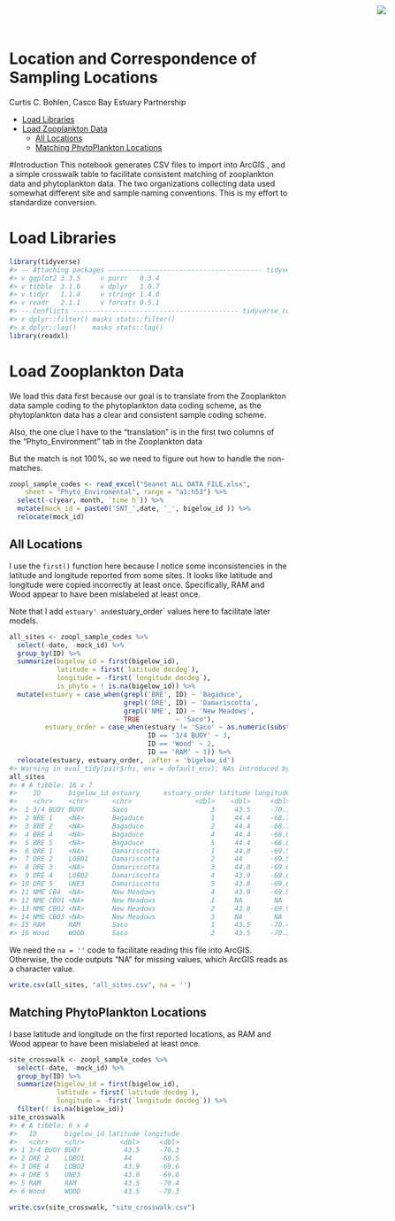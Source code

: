 Location and Correspondence of Sampling Locations
================
Curtis C. Bohlen, Casco Bay Estuary Partnership

-   [Load Libraries](#load-libraries)
-   [Load Zooplankton Data](#load-zooplankton-data)
    -   [All Locations](#all-locations)
    -   [Matching PhytoPlankton
        Locations](#matching-phytoplankton-locations)

<img
    src="https://www.cascobayestuary.org/wp-content/uploads/2014/04/logo_sm.jpg"
    style="position:absolute;top:10px;right:50px;" />

\#Introduction This notebook generates CSV files to import into ArcGIS ,
and a simple crosswalk table to facilitate consistent matching of
zooplankton data and phytoplankton data. The two organizations
collecting data used somewhat different site and sample naming
conventions. This is my effort to standardize conversion.

# Load Libraries

``` r
library(tidyverse)
#> -- Attaching packages --------------------------------------- tidyverse 1.3.1 --
#> v ggplot2 3.3.5     v purrr   0.3.4
#> v tibble  3.1.6     v dplyr   1.0.7
#> v tidyr   1.1.4     v stringr 1.4.0
#> v readr   2.1.1     v forcats 0.5.1
#> -- Conflicts ------------------------------------------ tidyverse_conflicts() --
#> x dplyr::filter() masks stats::filter()
#> x dplyr::lag()    masks stats::lag()
library(readxl)
```

# Load Zooplankton Data

We load this data first because our goal is to translate from the
Zooplankton data sample coding to the phytoplankton data coding scheme,
as the phytoplankton data has a clear and consistent sample coding
scheme.

Also, the one clue I have to the “translation” is in the first two
columns of the “Phyto\_Environment” tab in the Zooplankton data

But the match is not 100%, so we need to figure out how to handle the
non-matches.

``` r
zoopl_sample_codes <- read_excel("Seanet ALL DATA FILE.xlsx", 
    sheet = "Phyto_Enviromental", range = "a1:h53") %>%
  select(-c(year, month, `time h`)) %>%
  mutate(mock_id = paste0('SNT_',date, '_', bigelow_id )) %>%
  relocate(mock_id)
```

## All Locations

I use the `first()` function here because I notice some inconsistencies
in the latitude and longitude reported from some sites. It looks like
latitude and longitude were copied incorrectly at least once.
Specifically, RAM and Wood appear to have been mislabeled at least once.

Note that I add `estuary' and`estuary\_order\` values here to facilitate
later models.

``` r
all_sites <- zoopl_sample_codes %>%
  select(-date, -mock_id) %>%
  group_by(ID) %>%
  summarize(bigelow_id = first(bigelow_id),
            latitude = first(`latitude decdeg`),
            longitude = -first(`longitude decdeg`),
            is_phyto = ! is.na(bigelow_id)) %>%
  mutate(estuary = case_when(grepl('BRE', ID) ~ 'Bagaduce',
                             grepl('DRE', ID) ~ 'Damariscotta',
                             grepl('NME', ID) ~ 'New Meadows',
                             TRUE         ~ 'Saco'),
         estuary_order = case_when(estuary != 'Saco' ~ as.numeric(substr(ID, nchar(ID), nchar(ID))),
                                   ID == '3/4 BUOY' ~ 3,
                                   ID == 'Wood' ~ 2,
                                   ID == 'RAM' ~ 1)) %>%
  relocate(estuary, estuary_order, .after = 'bigelow_id') 
#> Warning in eval_tidy(pair$rhs, env = default_env): NAs introduced by coercion
all_sites
#> # A tibble: 16 x 7
#>    ID       bigelow_id estuary      estuary_order latitude longitude is_phyto
#>    <chr>    <chr>      <chr>                <dbl>    <dbl>     <dbl> <lgl>   
#>  1 3/4 BUOY BUOY       Saco                     3     43.5     -70.3 TRUE    
#>  2 BRE 1    <NA>       Bagaduce                 1     44.4     -68.7 FALSE   
#>  3 BRE 2    <NA>       Bagaduce                 2     44.4     -68.7 FALSE   
#>  4 BRE 4    <NA>       Bagaduce                 4     44.4     -68.8 FALSE   
#>  5 BRE 5    <NA>       Bagaduce                 5     44.4     -68.8 FALSE   
#>  6 DRE 1    <NA>       Damariscotta             1     44.0     -69.5 FALSE   
#>  7 DRE 2    LOBO1      Damariscotta             2     44       -69.5 TRUE    
#>  8 DRE 3    <NA>       Damariscotta             3     44.0     -69.6 FALSE   
#>  9 DRE 4    LOBO2      Damariscotta             4     43.9     -69.6 TRUE    
#> 10 DRE 5    UNE3       Damariscotta             5     43.8     -69.6 TRUE    
#> 11 NME CB4  <NA>       New Meadows              4     43.9     -69.9 FALSE   
#> 12 NME CBO1 <NA>       New Meadows              1     NA        NA   FALSE   
#> 13 NME CBO2 <NA>       New Meadows              2     43.8     -69.9 FALSE   
#> 14 NME CBO3 <NA>       New Meadows              3     NA        NA   FALSE   
#> 15 RAM      RAM        Saco                     1     43.5     -70.4 TRUE    
#> 16 Wood     WOOD       Saco                     2     43.5     -70.3 TRUE
```

We need the `na = ''` code to facilitate reading this file into ArcGIS.
Otherwise, the code outputs “NA” for missing values, which ArcGIS reads
as a character value.

``` r
write.csv(all_sites, "all_sites.csv", na = '')
```

## Matching PhytoPlankton Locations

I base latitude and longitude on the first reported locations, as RAM
and Wood appear to have been mislabeled at least once.

``` r
site_crosswalk <- zoopl_sample_codes %>%
  select(-date, -mock_id) %>%
  group_by(ID) %>%
  summarize(bigelow_id = first(bigelow_id),
            latitude = first(`latitude decdeg`),
            longitude = -first(`longitude decdeg`)) %>%
  filter(! is.na(bigelow_id))
site_crosswalk
#> # A tibble: 6 x 4
#>   ID       bigelow_id latitude longitude
#>   <chr>    <chr>         <dbl>     <dbl>
#> 1 3/4 BUOY BUOY           43.5     -70.3
#> 2 DRE 2    LOBO1          44       -69.5
#> 3 DRE 4    LOBO2          43.9     -69.6
#> 4 DRE 5    UNE3           43.8     -69.6
#> 5 RAM      RAM            43.5     -70.4
#> 6 Wood     WOOD           43.5     -70.3
```

``` r
write.csv(site_crosswalk, "site_crosswalk.csv")
```
